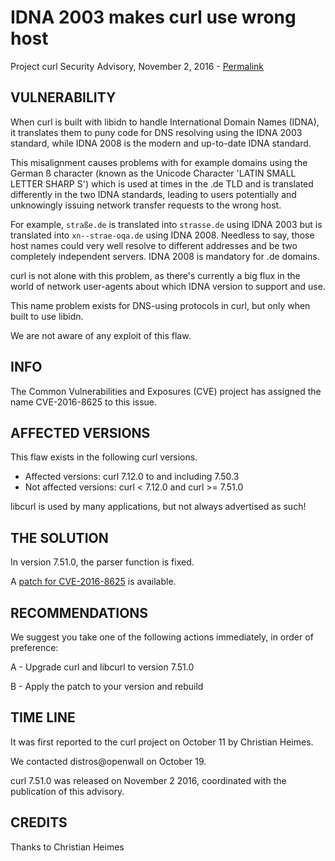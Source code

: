 IDNA 2003 makes curl use wrong host
===================================

Project curl Security Advisory, November 2, 2016 -
[Permalink](https://curl.se/docs/CVE-2016-8625.html)

VULNERABILITY
-------------

When curl is built with libidn to handle International Domain Names (IDNA), it
translates them to puny code for DNS resolving using the IDNA 2003 standard,
while IDNA 2008 is the modern and up-to-date IDNA standard.

This misalignment causes problems with for example domains using the German ß
character (known as the Unicode Character 'LATIN SMALL LETTER SHARP S') which
is used at times in the .de TLD and is translated differently in the two IDNA
standards, leading to users potentially and unknowingly issuing network
transfer requests to the wrong host.

For example, `straße.de` is translated into `strasse.de` using IDNA 2003 but
is translated into `xn--strae-oqa.de` using IDNA 2008. Needless to say, those
host names could very well resolve to different addresses and be two
completely independent servers. IDNA 2008 is mandatory for .de domains.

curl is not alone with this problem, as there's currently a big flux in the
world of network user-agents about which IDNA version to support and use.

This name problem exists for DNS-using protocols in curl, but only when built
to use libidn.

We are not aware of any exploit of this flaw.

INFO
----

The Common Vulnerabilities and Exposures (CVE) project has assigned the name
CVE-2016-8625 to this issue.

AFFECTED VERSIONS
-----------------

This flaw exists in the following curl versions.

- Affected versions: curl 7.12.0 to and including 7.50.3
- Not affected versions: curl < 7.12.0 and curl >= 7.51.0

libcurl is used by many applications, but not always advertised as such!

THE SOLUTION
------------

In version 7.51.0, the parser function is fixed.

A [patch for CVE-2016-8625](https://curl.se/CVE-2016-8625.patch) is
available.

RECOMMENDATIONS
---------------

We suggest you take one of the following actions immediately, in order of
preference:

 A - Upgrade curl and libcurl to version 7.51.0

 B - Apply the patch to your version and rebuild

TIME LINE
---------

It was first reported to the curl project on October 11 by Christian Heimes.

We contacted distros@openwall on October 19.

curl 7.51.0 was released on November 2 2016, coordinated with the publication
of this advisory.

CREDITS
-------

Thanks to Christian Heimes
